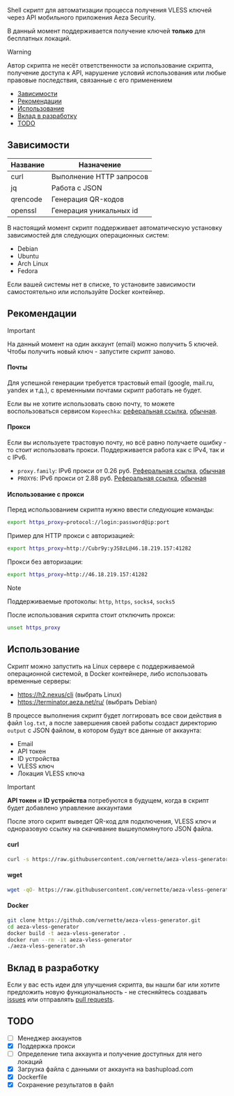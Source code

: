 Shell скрипт для автоматизации процесса получения VLESS ключей через API мобильного приложения Aeza Security.

В данный момент поддерживается получение ключей **только** для бесплатных локаций.

> [!WARNING]
> Автор скрипта не несёт ответственности за использование скрипта, получение доступа к API, нарушение условий использования или любые правовые последствия, связанные с его применением

- [Зависимости](#зависимости)
- [Рекомендации](#рекомендации)
- [Использование](#использование)
- [Вклад в разработку](#вклад-в-разработку)
- [TODO](#todo)

## Зависимости

| Название | Назначение               |
| -------- | ------------------------ |
| curl     | Выполнение HTTP запросов |
| jq       | Работа с JSON            |
| qrencode | Генерация QR-кодов       |
| openssl  | Генерация уникальных id  |

В настоящий момент скрипт поддерживает автоматическую установку зависимостей для следующих операционных систем:

- Debian
- Ubuntu
- Arch Linux
- Fedora

Если вашей системы нет в списке, то установите зависимости самостоятельно или используйте Docker контейнер.

## Рекомендации

> [!IMPORTANT]
> На данный момент на один аккаунт (email) можно получить 5 ключей. Чтобы получить новый ключ - запустите скрипт заново.

#### Почты

Для успешной генерации требуется трастовый email (google, mail.ru, yandex и т.д.), с временными почтами скрипт работать не будет.

Если вы не хотите использовать свою почту, то можете воспользоваться сервисом `Kopeechka`: [реферальная ссылка](https://kopeechka.store/?ref=8331), [обычная](https://kopeechka.store/). 

#### Прокси

Если вы используете трастовую почту, но всё равно получаете ошибку - то стоит использовать прокси. Поддерживается работа как с IPv4, так и с IPv6.

- `proxy.family`: IPv6 прокси от 0.26 руб. [Реферальная ссылка](https://www.proxy.family/?r=218785), [обычная](https://proxy.family/)
- `PROXY6`: IPv6 прокси от 2.88 руб. [Реферальная ссылка](https://proxy6.net/?r=329875), [обычная](https://proxy6.net/)

#### Использование с прокси

Перед использованием скрипта нужно ввести следующие команды:

```bash
export https_proxy=protocol://login:password@ip:port
```

Пример для HTTP прокси с авторизацией:

```bash
export https_proxy=http://Cubr9y:yJS8zL@46.18.219.157:41282
```

Прокси без авторизации:

```bash
export https_proxy=http://46.18.219.157:41282
```

> [!NOTE]
> Поддерживаемые протоколы: `http`, `https`, `socks4`, `socks5`

После использования скрипта стоит отключить прокси:

```bash
unset https_proxy
```

## Использование

Скрипт можно запустить на Linux сервере с поддерживаемой операционной системой, в Docker контейнере, либо использовать временные серверы:

- https://h2.nexus/cli (выбрать Linux)
- https://terminator.aeza.net/ru/ (выбрать Debian)

В процессе выполнения скрипт будет логгировать все свои действия в файл `log.txt`, а после завершения своей работы создаст директорию `output` с JSON файлом, в котором будут все данные от аккаунта:

- Email
- API токен
- ID устройства
- VLESS ключ
- Локация VLESS ключа

> [!IMPORTANT]
> **API токен** и **ID устройства** потребуются в будущем, когда в скрипт будет добавлено управление аккаунтами

После этого скрипт выведет QR-код для подключения, VLESS ключ и одноразовую ссылку на скачивание вышеупомянутого JSON файла.

#### curl

```bash
curl -s https://raw.githubusercontent.com/vernette/aeza-vless-generator/master/aeza-vless-generator.sh | bash
```

#### wget

```bash
wget -qO- https://raw.githubusercontent.com/vernette/aeza-vless-generator/master/aeza-vless-generator.sh | bash
```

#### Docker

```bash
git clone https://github.com/vernette/aeza-vless-generator.git
cd aeza-vless-generator
docker build -t aeza-vless-generator .
docker run --rm -it aeza-vless-generator
./aeza-vless-generator.sh
```

## Вклад в разработку

Если у вас есть идеи для улучшения скрипта, вы нашли баг или хотите предложить новую функциональность - не стесняйтесь создавать [issues](https://github.com/vernette/aeza-vless-generator/issues) или отправлять [pull requests](https://github.com/vernette/aeza-vless-generator/pulls).

## TODO

- [ ] Менеджер аккаунтов
- [x] Поддержка прокси
- [ ] Определение типа аккаунта и получение доступных для него локаций
- [x] Загрузка файла с данными от аккаунта на bashupload.com
- [x] Dockerfile
- [x] Сохранение результатов в файл
